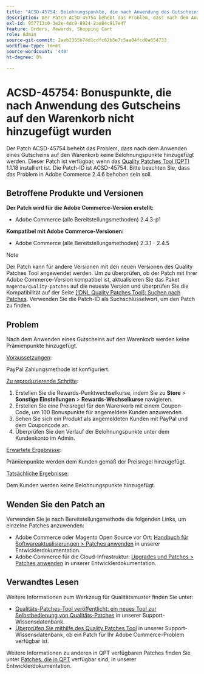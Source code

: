 ```yaml
---
title: "ACSD-45754: Belohnungspunkte, die nach Anwendung des Gutscheins auf den Warenkorb nicht hinzugefügt wurden"
description: Der Patch ACSD-45754 behebt das Problem, dass nach dem Anwenden eines Gutscheins auf den Warenkorb keine Belohnungspunkte hinzugefügt werden. Dieser Patch ist verfügbar, wenn das [Quality Patches Tool (QPT)](/help/announcements/adobe-commerce-announcements/magento-quality-patches-released-new-tool-to-self-serve-quality-patches.md) 1.1.18 installiert ist. Die Patch-ID ist ACSD-45754. Bitte beachten Sie, dass das Problem in Adobe Commerce 2.4.6 behoben sein soll.
exl-id: 957713c0-3e2e-4dc9-8924-2ae84c817e47
feature: Orders, Rewards, Shopping Cart
role: Admin
source-git-commit: 2aeb2355b74d1cdfc62b5e7c5aa04fcd0a654733
workflow-type: tm+mt
source-wordcount: '440'
ht-degree: 0%

---
```


# ACSD-45754: Bonuspunkte, die nach Anwendung des Gutscheins auf den Warenkorb nicht hinzugefügt wurden

Der Patch ACSD-45754 behebt das Problem, dass nach dem Anwenden eines Gutscheins auf den Warenkorb keine Belohnungspunkte hinzugefügt werden. Dieser Patch ist verfügbar, wenn das [Quality Patches Tool (QPT)](/help/announcements/adobe-commerce-announcements/magento-quality-patches-released-new-tool-to-self-serve-quality-patches.md) 1.1.18 installiert ist. Die Patch-ID ist ACSD-45754. Bitte beachten Sie, dass das Problem in Adobe Commerce 2.4.6 behoben sein soll.

## Betroffene Produkte und Versionen

**Der Patch wird für die Adobe Commerce-Version erstellt:**

* Adobe Commerce (alle Bereitstellungsmethoden) 2.4.3-p1

**Kompatibel mit Adobe Commerce-Versionen:**

* Adobe Commerce (alle Bereitstellungsmethoden) 2.3.1 - 2.4.5

>[!NOTE]
>
>Der Patch kann für andere Versionen mit den neuen Versionen des Quality Patches Tool angewendet werden. Um zu überprüfen, ob der Patch mit Ihrer Adobe Commerce-Version kompatibel ist, aktualisieren Sie das Paket `magento/quality-patches` auf die neueste Version und überprüfen Sie die Kompatibilität auf der Seite [[!DNL Quality Patches Tool]: Suchen nach Patches](https://experienceleague.adobe.com/tools/commerce-quality-patches/index.html). Verwenden Sie die Patch-ID als Suchschlüsselwort, um den Patch zu finden.

## Problem

Nach dem Anwenden eines Gutscheins auf den Warenkorb werden keine Prämienpunkte hinzugefügt.

<u>Voraussetzungen</u>:

PayPal Zahlungsmethode ist konfiguriert.

<u>Zu reproduzierende Schritte</u>:

1. Erstellen Sie die Rewards-Punktwechselkurse, indem Sie zu **Store** > **Sonstige Einstellungen** > **Rewards-Wechselkurse** navigieren.
1. Erstellen Sie eine Preisregel für den Warenkorb mit einem Coupon-Code, um 100 Bonuspunkte für angemeldete Kunden anzuwenden.
1. Sehen Sie sich ein Produkt als angemeldeten Kunden mit PayPal und dem Couponcode an.
1. Überprüfen Sie den Verlauf der Belohnungspunkte unter dem Kundenkonto im Admin.

<u>Erwartete Ergebnisse</u>:

Prämienpunkte werden dem Kunden gemäß der Preisregel hinzugefügt.

<u>Tatsächliche Ergebnisse</u>:

Dem Kunden werden keine Belohnungspunkte hinzugefügt.

## Wenden Sie den Patch an

Verwenden Sie je nach Bereitstellungsmethode die folgenden Links, um einzelne Patches anzuwenden:

* Adobe Commerce oder Magento Open Source vor Ort: [Handbuch für Softwareaktualisierungen > Patches anwenden](https://experienceleague.adobe.com/en/docs/commerce-operations/tools/quality-patches-tool/usage) in unserer Entwicklerdokumentation.
* Adobe Commerce für die Cloud-Infrastruktur: [Upgrades und Patches > Patches anwenden](https://experienceleague.adobe.com/en/docs/commerce-cloud-service/user-guide/develop/upgrade/apply-patches) in unserer Entwicklerdokumentation.

## Verwandtes Lesen

Weitere Informationen zum Werkzeug für Qualitätsmuster finden Sie unter:

* [Qualitäts-Patches-Tool veröffentlicht: ein neues Tool zur Selbstbedienung von Qualitäts-Patches](/help/announcements/adobe-commerce-announcements/magento-quality-patches-released-new-tool-to-self-serve-quality-patches.md) in unserer Support-Wissensdatenbank.
* [Überprüfen Sie mithilfe des Quality Patches Tool](/help/support-tools/patches-available-in-qpt-tool/check-patch-for-magento-issue-with-magento-quality-patches.md) in unserer Support-Wissensdatenbank, ob ein Patch für Ihr Adobe Commerce-Problem verfügbar ist.

Weitere Informationen zu anderen in QPT verfügbaren Patches finden Sie unter [Patches, die in QPT](https://experienceleague.adobe.com/tools/commerce-quality-patches/index.html) verfügbar sind, in unserer Entwicklerdokumentation.
